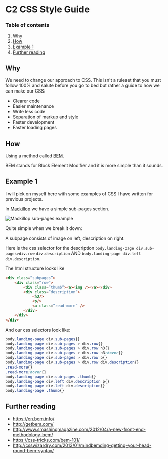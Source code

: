 # C2 CSS Style Guide

### Table of contents

1. [Why](#why)
2. [How](#how)
3. [Example 1](#example-1)
4. [Further reading](#further-reading)

## Why

We need to change our approach to CSS. 
This isn't a ruleset that you must follow 100% and salute before you go to bed but rather a guide to how we can make our CSS:

* Clearer code
* Easier maintenance
* Write less code
* Separation of markup and style
* Faster development
* Faster loading pages

## How

Using a method called [BEM](https://en.bem.info/).

BEM stands for Block Element Modifier and it is more simple than it sounds.

## Example 1

I will pick on myself here with some examples of CSS I have written for previous projects.

In [Mackillop](http://mackillop.c2gloo.net/) we have a simple sub-pages section.

![Mackillop sub-pages example](https://github.com/lclghst/css/blob/master/img/example1.png)

Quite simple when we break it down:

A subpage consists of image on left, description on right.

Here is the css selector for the description `body.landing-page div.sub-pages>div.row` `div.description` AND `body.landing-page div.left div.description`.

The html structure looks like
```html
<div class=”subpages”>
	<div class=”row”>
		<div class=”thumb”><a><img /></a></div>
		<div class=”description”>
			<h3/>
			<p/>
			<a class=”read-more” />
		</div>
	</div>
</div>
```
And our css selectors look like:
```css
body.landing-page div.sub-pages{}
body.landing-page div.sub-pages > div.row{}
body.landing-page div.sub-pages > div.row h3{}
body.landing-page div.sub-pages > div.row h3:hover{}
body.landing-page div.sub-pages > div.row p{}
body.landing-page div.sub-pages > div.row div.description{}
.read-more{}
.read-more:hover{}
body.landing-page div.sub-pages .thumb{}
body.landing-page div.left div.description p{}
body.landing-page div.left div.description{}
body.landing-page .thumb{}
```

## Further reading

* https://en.bem.info/
* http://getbem.com/
* http://www.smashingmagazine.com/2012/04/a-new-front-end-methodology-bem/
* https://css-tricks.com/bem-101/
* http://csswizardry.com/2013/01/mindbemding-getting-your-head-round-bem-syntax/
